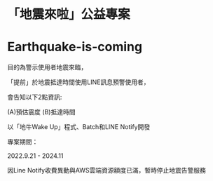 # 「地震來啦」公益專案
# Earthquake-is-coming

目的為警示使用者地震來臨，

「提前」於地震抵達時間使用LINE訊息預警使用者，

會告知以下2點資訊:

(A)預估震度 (B)抵達時間

以「地牛Wake Up」程式、Batch和LINE Notify開發




專案期間：

2022.9.21 - 2024.11

因Line Notify收費異動與AWS雲端資源額度已滿，暫時停止地震告警服務

